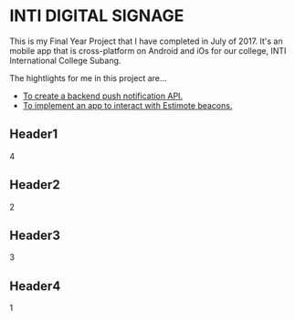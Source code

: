 # INTI DIGITAL SIGNAGE
This is my Final Year Project that I have completed in July of 2017. It's an mobile app that is cross-platform on Android and iOs for our college, INTI International College Subang.

The hightlights for me in this project are...

* [To create a backend push notification API.](#Header1)
* [To implement an app to interact with Estimote beacons.](#Header2)






## Header1
4
## Header2
2
## Header3
3
## Header4
1
